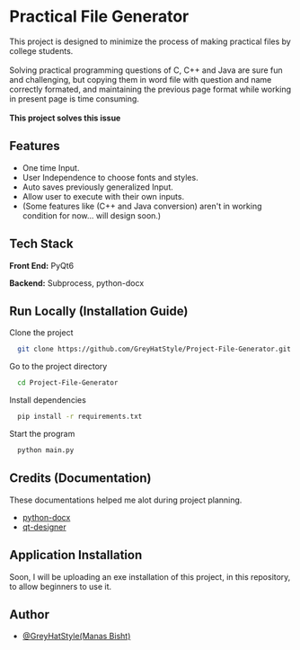 
# Practical File Generator

This project is designed to minimize the process of making practical files by college students.
\
\
Solving practical programming questions of C, C++ and Java are sure fun and challenging, but copying them in word file with question and name correctly formated, and maintaining the previous page format while working in present page is time consuming.
\
\
**This project solves this issue**




## Features

- One time Input.
- User Independence to choose fonts and styles.
- Auto saves previously generalized Input.
- Allow user to execute with their own inputs.
- (Some features like (C++ and Java conversion) aren't in working condition for now... will design soon.)

## Tech Stack

**Front End:** PyQt6

**Backend:** Subprocess, python-docx 



## Run Locally (Installation Guide)

Clone the project

```bash
  git clone https://github.com/GreyHatStyle/Project-File-Generator.git
```

Go to the project directory

```bash
  cd Project-File-Generator
```

Install dependencies

```bash
  pip install -r requirements.txt
```

Start the program

```bash
  python main.py
```

## Credits (Documentation)
These documentations helped me alot during project planning.
- [python-docx](https://python-docx.readthedocs.io/en/latest/)
- [qt-designer](https://www.pythontutorial.net/pyqt/qt-designer/)

## Application Installation
Soon, I will be uploading an exe installation of this project, in this repository, to allow beginners to use it.







## Author

- [@GreyHatStyle(Manas Bisht)](https://github.com/GreyHatStyle)

